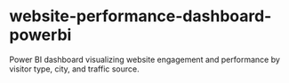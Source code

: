 # website-performance-dashboard-powerbi
Power BI dashboard visualizing website engagement and performance by visitor type, city, and traffic source.
